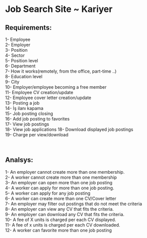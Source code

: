 # Job Search Site ~ Kariyer 

## Requirements:
1-	Employee <br/>
2-	Employer  <br/>
3-	Position <br/>
4-	Sector <br/>
5-	Position level <br/>
6-	Department <br/>
7-	How it works(remotely, from the office, part-time ..) <br/>
8-	Education level <br/>
9-	City <br/>
10-	Employer/employee becoming a free member <br/>
11-	Employee CV creation/update <br/>
12-	Employee cover letter creation/update <br/>
13-	Posting a job <br/>
14-	İş ilanı kapama <br/>
15-	Job posting closing <br/>
16-	Add job posting to favorites <br/>
17-	View job postings <br/>
18- View job applications
18-	Download displayed job postings <br/>
19-	Charge per view/download <br/>

 <br/>

## Analsys:
1-	An employer cannot create more than one membership.  <br/>
2-	A worker cannot create more than one membership <br/>
3-	An employer can open more than one job posting <br/>
4-	A worker can apply for more than one job posting. <br/>
5-	A worker can apply for any job posting <br/>
6-	A worker can create more than one CV/Cover letter <br/>
7-	An employer may filter out postings that do not meet the criteria <br/>
8-	An employer can view any CV that fits the criteria. <br/>
9-	An employer can download any CV that fits the criteria. <br/>
10-	A fee of X units is charged per each CV displayed. <br/>
11-	A fee of x units is charged per each CV downloaded. <br/>
12-	A worker can favorite more than one job posting <br/>

